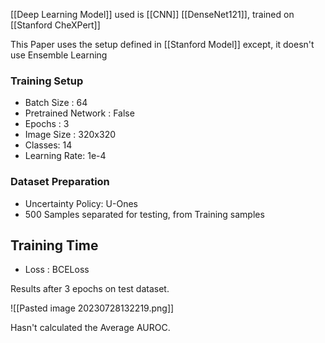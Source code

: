 
[[Deep Learning Model]] used is [[CNN]] [[DenseNet121]], trained on [[Stanford CheXPert]]


This Paper uses the setup defined in [[Stanford Model]] except, it doesn't use Ensemble Learning

### Training Setup

- Batch Size : 64
- Pretrained Network : False
- Epochs : 3
- Image Size : 320x320
- Classes: 14
- Learning Rate: 1e-4

### Dataset Preparation
- Uncertainty Policy: U-Ones
- 500 Samples separated for testing, from Training samples


## Training Time
- Loss : BCELoss

Results after 3 epochs on test dataset.

![[Pasted image 20230728132219.png]]

Hasn't calculated the Average AUROC.